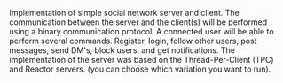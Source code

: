Implementation of simple social network server and client. The communication between the server and the client(s) will be
performed using a binary communication protocol. A connected user will be able to perform several commands. Register, login, follow other users, post messages, send DM's, block users, and get notifications.
The implementation of the server was based on the Thread-Per-Client (TPC) and Reactor servers. (you can choose which variation you want to run).
